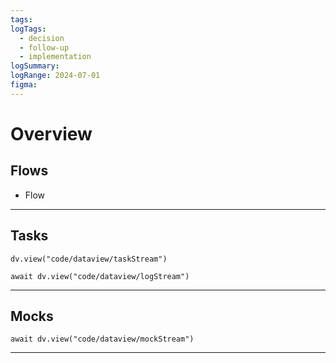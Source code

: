 ```yaml
---
tags: 
logTags:
  - decision
  - follow-up
  - implementation
logSummary: 
logRange: 2024-07-01
figma:
---
```

# Overview
## Flows
- Flow
---
## Tasks
```dataviewjs
dv.view("code/dataview/taskStream")
```
```dataviewjs
await dv.view("code/dataview/logStream")
```
---
## Mocks
```dataviewjs
await dv.view("code/dataview/mockStream")
```
---